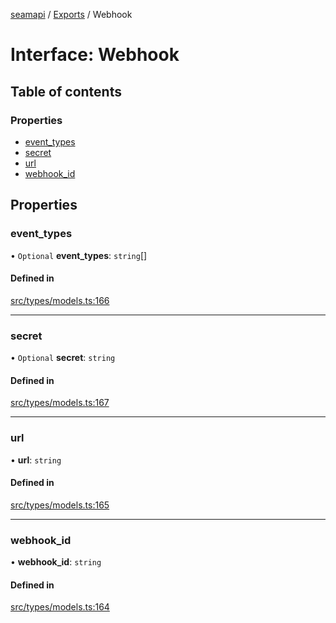 [seamapi](../README.md) / [Exports](../modules.md) / Webhook

# Interface: Webhook

## Table of contents

### Properties

- [event\_types](Webhook.md#event_types)
- [secret](Webhook.md#secret)
- [url](Webhook.md#url)
- [webhook\_id](Webhook.md#webhook_id)

## Properties

### event\_types

• `Optional` **event\_types**: `string`[]

#### Defined in

[src/types/models.ts:166](https://github.com/seamapi/javascript/blob/main/src/types/models.ts#L166)

___

### secret

• `Optional` **secret**: `string`

#### Defined in

[src/types/models.ts:167](https://github.com/seamapi/javascript/blob/main/src/types/models.ts#L167)

___

### url

• **url**: `string`

#### Defined in

[src/types/models.ts:165](https://github.com/seamapi/javascript/blob/main/src/types/models.ts#L165)

___

### webhook\_id

• **webhook\_id**: `string`

#### Defined in

[src/types/models.ts:164](https://github.com/seamapi/javascript/blob/main/src/types/models.ts#L164)
